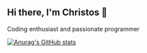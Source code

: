 ## Hi there, I'm Christos 👋

Coding enthusiast and passionate programmer 

[![Anurag's GitHub stats](https://github-readme-stats.vercel.app/api?username=ChristosTsavos)](https://github.com/anuraghazra/github-readme-stats)
